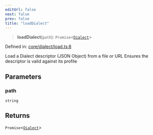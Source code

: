```yaml
---
editUrl: false
next: false
prev: false
title: "loadDialect"
---
```


> **loadDialect**(`path`): `Promise`\<[`Dialect`](/reference/_dpkit/core/dialect/)\>

Defined in: [core/dialect/load.ts:8](https://github.com/datisthq/dpkit/blob/5891634de8175d14853313e208ffbae144fd78eb/core/dialect/load.ts#L8)

Load a Dialect descriptor (JSON Object) from a file or URL
Ensures the descriptor is valid against its profile

## Parameters

### path

`string`

## Returns

`Promise`\<[`Dialect`](/reference/_dpkit/core/dialect/)\>
